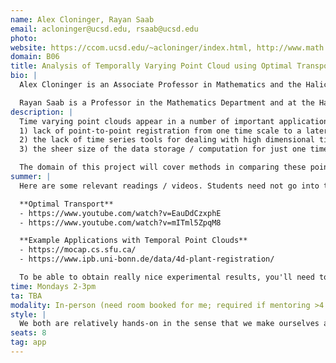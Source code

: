 ```yaml
---
name: Alex Cloninger, Rayan Saab
email: acloninger@ucsd.edu, rsaab@ucsd.edu
photo: 
website: https://ccom.ucsd.edu/~acloninger/index.html, http://www.math.ucsd.edu/~rsaab/
domain: B06
title: Analysis of Temporally Varying Point Cloud using Optimal Transport
bio: |
  Alex Cloninger is an Associate Professor in Mathematics and the Halicioglu Data Science Institute. He works on computational models for learning similarities between data, and using these similarity measures to solve various scientific problems. 

  Rayan Saab is a Professor in the Mathematics Department and at the Halicioglu Data Science Institute. He works on developing computational methods and theory for solving problems related to collecting, processing, and analyzing data. He came to this work first through an undergrad degree in electrical engineering and finding himself always interested in both making things work and understanding why they do. 
description: |
  Time varying point clouds appear in a number of important applications. These range from Motion Capture (MOCAP) data, to molecular and particle dynamics, to crowd and swarm dynamics. In these applications, each "datum" of interest is a multi-dimensional time series of a large number of points over a long number of time steps, and the questions associated are how to cluster and classify these data, or how to generate new examples. Unfortunately, analysis of these problems can be quite complex. Fundamentally, this boils down to three issues:  
  1) lack of point-to-point registration from one time scale to a later time,  
  2) the lack of time series tools for dealing with high dimensional time series, especially when the data is not in a simple Euclidean vector space, and  
  3) the sheer size of the data storage / computation for just one time series example.

  The domain of this project will cover methods in comparing these point clouds as coming from distributions that are time varying, and thinking about analysis of these distributions. One tool we will use for these analyses is optimal transport, which can benefit the problem both theoretically and computationally. We will also consider deep learning and signal processing approaches to these types of data. Students who choose this project will delve into the mathematical and computational problems of these data types, utilizing tools from probability and statistics, signal processing, and linear algebra. They will also engage in hands-on coding and experimentation on algorithms for optimal transport and time series models, testing them on various data sets.
summer: |
  Here are some relevant readings / videos. Students need not go into the mathematical details as we can go through them together, but these papers give an idea of the different approaches and applications. The more familiar you are with the topic, the more we can do!

  **Optimal Transport**  
  - https://www.youtube.com/watch?v=EauDdCzxphE  
  - https://www.youtube.com/watch?v=mITml5ZpqM8

  **Example Applications with Temporal Point Clouds**  
  - https://mocap.cs.sfu.ca/  
  - https://www.ipb.uni-bonn.de/data/4d-plant-registration/

  To be able to obtain really nice experimental results, you'll need to pick up PyTorch and also the POT: Python Optimal Transport toolbox.
time: Mondays 2-3pm
ta: TBA
modality: In-person (need room booked for me; required if mentoring >4 students in-person)
style: |
  We both are relatively hands-on in the sense that we make ourselves available for problem-solving and discussions. That said, students have to be self-motivated, and motivated to do the readings and the work.
seats: 8
tag: app
---
```

